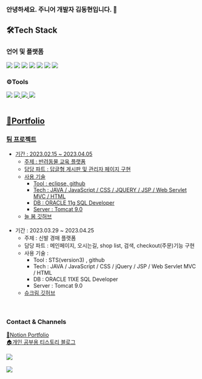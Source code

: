 ### 안녕하세요. 주니어 개발자 김동현입니다. 🤝

<!--
**ha2ee/ha2ee** is a ✨ _special_ ✨ repository because its `README.md` (this file) appears on your GitHub profile.

Here are some ideas to get you started:

- 🔭 I’m currently working on ...
- 🌱 I’m currently learning ...
- 👯 I’m looking to collaborate on ...
- 🤔 I’m looking for help with ...
- 💬 Ask me about ...
- 📫 How to reach me: ...
- 😄 Pronouns: ...
- ⚡ Fun fact: ...
-->


## 🛠Tech Stack

### 언어 및 플랫폼

<a href="#"><img src="https://img.shields.io/badge/Java-blue?style=flat&logo=Java&logoColor=white"/></a>
<a href="#"><img src="https://img.shields.io/badge/HTML-orange?flat=#E34F26&logoColor=white"/></a>
<a href="#"><img src="https://img.shields.io/badge/CSS-blue?style=flat&logo=#1572B6&logoColor=white"/></a>
<a href="#"><img src="https://img.shields.io/badge/JavaScript-yellow?style=flat&logo=#F7DF1E&logoColor=white"/></a>
<a href="#"><img src="https://img.shields.io/badge/jQuery-blue?style=flat&logo=#0769AD&logoColor=white"/></a>
<a href="#"><img src="https://img.shields.io/badge/OracleSQL-red?style=flat&logo=#F80000&logoColor=white"/></a>
<a href="#"><img src="https://img.shields.io/badge/Spring-green?style=flat&logo=#6DB33F&logoColor=white"/></a>
<br>

### ⚙Tools

<a href="#"><img src="https://img.shields.io/badge/Eclipse-violet?style=flat&logo=#2C2255&logoColor=white"/></a>
<a href="#"><img src="https://img.shields.io/badge/Visual Studio Code-skyblue?style=flat&logo=#007ACC&logoColor=white"/>
<a href="#"><img src="https://img.shields.io/badge/Apache Tomcat-beige?style=flat&logo=#F8DC75&logoColor=white"/>
<a href="#"><img src="https://img.shields.io/badge/GitHub-black?style=flat&logo=#181717&logoColor=white"/>
<br><br>
  
## 📕Portfolio
### 팀 프로젝트
* 기간 : 2023.02.15 ~ 2023.04.05
  * 주제 : 반려동물 교육 플랫폼
  * 담당 파트 : 답글형 게시판 및 관리자 페이지 구현
  * 사용 기술  
    * Tool : eclipse, github
    * Tech : JAVA / JavaScript / CSS / JQUERY / JSP / Web Servlet MVC / HTML
    * DB : ORACLE 11g SQL Developer
    * Server : Tomcat 9.0
  * <a href="https://github.com/ha2ee/team_project">늘 봄 깃허브</a>
  <br>
* 기간 : 2023.03.29 ~ 2023.04.25
  * 주제 : 신발 경매 플랫폼
  * 담당 파트 : 메인페이지, 오시는길, shop list, 검색, checkout(주문)기능 구현
  * 사용 기술 :
    * Tool : STS(version3) , github
    * Tech : JAVA / JavaScript / CSS / jQuery / JSP / Web Servlet MVC / HTML
    * DB : ORACLE 11XE SQL Developer
    * Server : Tomcat 9.0
  * <a href="https://github.com/seeeop2/ShuKream_">슈크림 깃허브</a>
<br><br><br>

### Contact & Channels
<a href="https://www.notion.so/56f81c05fd554560acf317d058030ae6">📑Notion Portfolio
  </a><br>
<a href="https://ha2e.tistory.com/">🏠개인 공부용 티스토리 블로그
  </a>
  <br><br>
<img src="https://github-readme-stats.vercel.app/api/top-langs/?username=ha2ee&layout=compact"><br><br>
<img src="https://github-readme-stats.vercel.app/api?username=ha2ee&show_icons=true">
